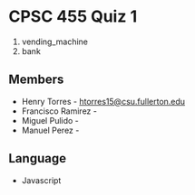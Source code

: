 # CPSC 455 Quiz 1
1. vending_machine
2. bank

## Members
* Henry Torres - htorres15@csu.fullerton.edu
* Francisco Ramirez -
* Miguel Pulido - 
* Manuel Perez - 

## Language
* Javascript
